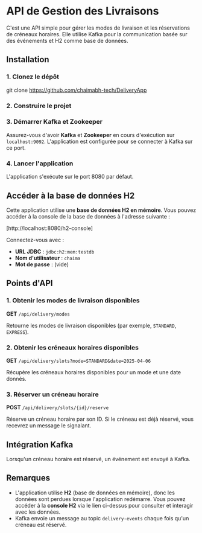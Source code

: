 # API de Gestion des Livraisons

C'est une API simple pour gérer les modes de livraison et les réservations de créneaux horaires. Elle utilise Kafka pour la communication basée sur des événements et H2 comme base de données.

## Installation

### 1. Clonez le dépôt

git clone https://github.com/chaimabh-tech/DeliveryApp


### 2. Construire le projet

### 3. Démarrer Kafka et Zookeeper

Assurez-vous d'avoir **Kafka** et **Zookeeper** en cours d'exécution sur `localhost:9092`. L'application est configurée pour se connecter à Kafka sur ce port.

### 4. Lancer l'application

L'application s'exécute sur le port 8080 par défaut.

## Accéder à la base de données H2

Cette application utilise une **base de données H2 en mémoire**. Vous pouvez accéder à la console de la base de données à l'adresse suivante :

[http://localhost:8080/h2-console]

Connectez-vous avec :

- **URL JDBC** : `jdbc:h2:mem:testdb`
- **Nom d'utilisateur** : `chaima`
- **Mot de passe** : (vide)

## Points d'API

### 1. Obtenir les modes de livraison disponibles  
**GET** `/api/delivery/modes`

Retourne les modes de livraison disponibles (par exemple, `STANDARD`, `EXPRESS`).

### 2. Obtenir les créneaux horaires disponibles  
**GET** `/api/delivery/slots?mode=STANDARD&date=2025-04-06`

Récupère les créneaux horaires disponibles pour un mode et une date donnés.

### 3. Réserver un créneau horaire  
**POST** `/api/delivery/slots/{id}/reserve`

Réserve un créneau horaire par son ID. Si le créneau est déjà réservé, vous recevrez un message le signalant.

## Intégration Kafka

Lorsqu'un créneau horaire est réservé, un événement est envoyé à Kafka.

## Remarques

- L'application utilise **H2** (base de données en mémoire), donc les données sont perdues lorsque l'application redémarre. Vous pouvez accéder à la **console H2** via le lien ci-dessus pour consulter et interagir avec les données.
- Kafka envoie un message au topic `delivery-events` chaque fois qu'un créneau est réservé.
